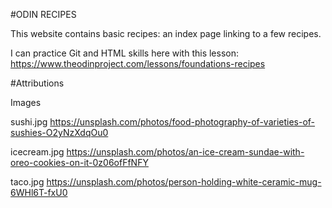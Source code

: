 #ODIN RECIPES

This website contains basic recipes: an index page linking to a few recipes. 

I can practice Git and HTML skills here with this lesson:
https://www.theodinproject.com/lessons/foundations-recipes

#Attributions

Images

sushi.jpg https://unsplash.com/photos/food-photography-of-varieties-of-sushies-O2yNzXdqOu0

icecream.jpg https://unsplash.com/photos/an-ice-cream-sundae-with-oreo-cookies-on-it-0z06ofFfNFY

taco.jpg https://unsplash.com/photos/person-holding-white-ceramic-mug-6WHl6T-fxU0
